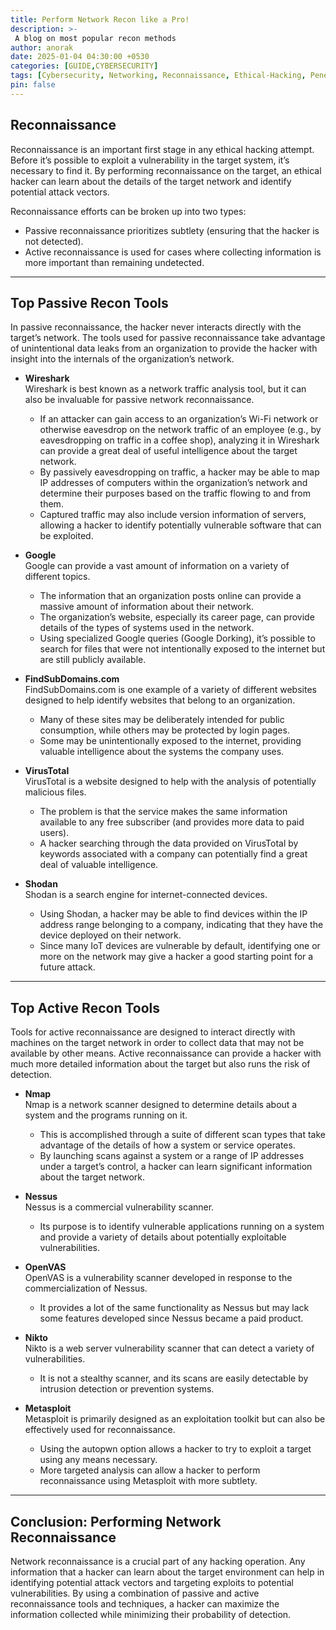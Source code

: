 ```yaml
---
title: Perform Network Recon like a Pro!
description: >-
 A blog on most popular recon methods
author: anorak
date: 2025-01-04 04:30:00 +0530
categories: [GUIDE,CYBERSECURITY]
tags: [Cybersecurity, Networking, Reconnaissance, Ethical-Hacking, Penetration-Testing, Network-Security, Tools]
pin: false
---
```



## Reconnaissance  

Reconnaissance is an important first stage in any ethical hacking attempt. Before it’s possible to exploit a vulnerability in the target system, it’s necessary to find it. By performing reconnaissance on the target, an ethical hacker can learn about the details of the target network and identify potential attack vectors.

Reconnaissance efforts can be broken up into two types:  
- Passive reconnaissance prioritizes subtlety (ensuring that the hacker is not detected).  
- Active reconnaissance is used for cases where collecting information is more important than remaining undetected.  

---

## Top Passive Recon Tools  

In passive reconnaissance, the hacker never interacts directly with the target’s network. The tools used for passive reconnaissance take advantage of unintentional data leaks from an organization to provide the hacker with insight into the internals of the organization’s network.  

- **Wireshark**  
  Wireshark is best known as a network traffic analysis tool, but it can also be invaluable for passive network reconnaissance.  
  - If an attacker can gain access to an organization’s Wi-Fi network or otherwise eavesdrop on the network traffic of an employee (e.g., by eavesdropping on traffic in a coffee shop), analyzing it in Wireshark can provide a great deal of useful intelligence about the target network.  
  - By passively eavesdropping on traffic, a hacker may be able to map IP addresses of computers within the organization’s network and determine their purposes based on the traffic flowing to and from them.  
  - Captured traffic may also include version information of servers, allowing a hacker to identify potentially vulnerable software that can be exploited.  

- **Google**  
  Google can provide a vast amount of information on a variety of different topics.  
  - The information that an organization posts online can provide a massive amount of information about their network.  
  - The organization’s website, especially its career page, can provide details of the types of systems used in the network.  
  - Using specialized Google queries (Google Dorking), it’s possible to search for files that were not intentionally exposed to the internet but are still publicly available.  

- **FindSubDomains.com**  
  FindSubDomains.com is one example of a variety of different websites designed to help identify websites that belong to an organization.  
  - Many of these sites may be deliberately intended for public consumption, while others may be protected by login pages.  
  - Some may be unintentionally exposed to the internet, providing valuable intelligence about the systems the company uses.  

- **VirusTotal**  
  VirusTotal is a website designed to help with the analysis of potentially malicious files.  
  - The problem is that the service makes the same information available to any free subscriber (and provides more data to paid users).  
  - A hacker searching through the data provided on VirusTotal by keywords associated with a company can potentially find a great deal of valuable intelligence.  

- **Shodan**  
  Shodan is a search engine for internet-connected devices.  
  - Using Shodan, a hacker may be able to find devices within the IP address range belonging to a company, indicating that they have the device deployed on their network.  
  - Since many IoT devices are vulnerable by default, identifying one or more on the network may give a hacker a good starting point for a future attack.  

---

## Top Active Recon Tools  

Tools for active reconnaissance are designed to interact directly with machines on the target network in order to collect data that may not be available by other means. Active reconnaissance can provide a hacker with much more detailed information about the target but also runs the risk of detection.  

- **Nmap**  
  Nmap is a network scanner designed to determine details about a system and the programs running on it.  
  - This is accomplished through a suite of different scan types that take advantage of the details of how a system or service operates.  
  - By launching scans against a system or a range of IP addresses under a target’s control, a hacker can learn significant information about the target network.  

- **Nessus**  
  Nessus is a commercial vulnerability scanner.  
  - Its purpose is to identify vulnerable applications running on a system and provide a variety of details about potentially exploitable vulnerabilities.  

- **OpenVAS**  
  OpenVAS is a vulnerability scanner developed in response to the commercialization of Nessus.  
  - It provides a lot of the same functionality as Nessus but may lack some features developed since Nessus became a paid product.  

- **Nikto**  
  Nikto is a web server vulnerability scanner that can detect a variety of vulnerabilities.  
  - It is not a stealthy scanner, and its scans are easily detectable by intrusion detection or prevention systems.  

- **Metasploit**  
  Metasploit is primarily designed as an exploitation toolkit but can also be effectively used for reconnaissance.  
  - Using the autopwn option allows a hacker to try to exploit a target using any means necessary.  
  - More targeted analysis can allow a hacker to perform reconnaissance using Metasploit with more subtlety.  

---

## Conclusion: Performing Network Reconnaissance  

Network reconnaissance is a crucial part of any hacking operation. Any information that a hacker can learn about the target environment can help in identifying potential attack vectors and targeting exploits to potential vulnerabilities. By using a combination of passive and active reconnaissance tools and techniques, a hacker can maximize the information collected while minimizing their probability of detection.
